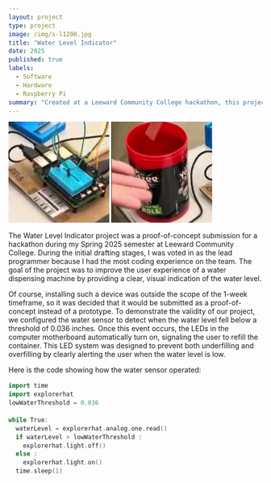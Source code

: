 ```yaml
---
layout: project
type: project
image: /img/s-l1200.jpg
title: "Water Level Indicator"
date: 2025
published: true
labels:
  - Software
  - Hardware
  - Raspberry Pi
summary: "Created at a Leeward Community College hackathon, this project aims to improve the user experience of a water dispensing machine. "
---
```


<div class="text-center p-4">
  <img width="200px" src="../img/Screenshot 2025-09-03 165311.png" class="img-thumbnail" >
  <img width="200px" src="../img/Screenshot 2025-09-03 165347.png" class="img-thumbnail" >
</div>

The Water Level Indicator project was a proof-of-concept submission for a hackathon during my Spring 2025 semester at Leeward Community College. During the initial drafting stages, I was voted in as the lead programmer because I had the most coding experience on the team. The goal of the project was to improve the user experience of a water dispensing machine by providing a clear, visual indication of the water level. 

Of course, installing such a device was outside the scope of the 1-week timeframe, so it was decided that it would be submitted as a proof-of-concept instead of a prototype. To demonstrate the validity of our project, we configured the water sensor to detect when the water level fell below a threshold of 0.036 inches. Once this event occurs, the LEDs in the computer motherboard automatically turn on, signaling the user to refill the container. This LED system was designed to prevent both underfilling and overfilling by clearly alerting the user when the water level is low.

Here is the code showing how the water sensor operated:

```cpp
import time
import explorerhat 
lowWaterThreshold = 0.036

while True:
  waterLevel = explorerhat.analog.one.read()
  if waterLevel > lowWaterThreshold :
    explorerhat.light.off()
  else :
    explorerhat.light.on()
  time.sleep(1)

```
